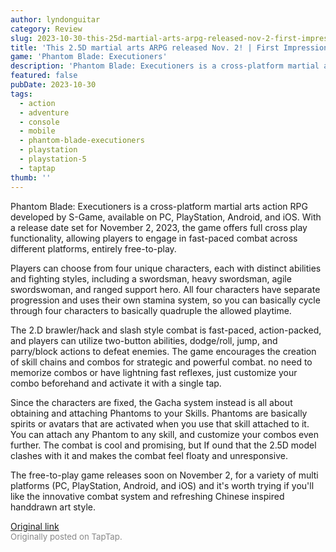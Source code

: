 ```yaml
---
author: lyndonguitar
category: Review
slug: 2023-10-30-this-25d-martial-arts-arpg-released-nov-2-first-impressions-phantom-blade-executioners
title: 'This 2.5D martial arts ARPG released Nov. 2! | First Impressions - Phantom Blade: Executioners'
game: 'Phantom Blade: Executioners'
description: 'Phantom Blade: Executioners is a cross-platform martial arts action RPG developed by S-Game, available on PC, PlayStation, Android, and iOS. With a release date set for November 2, 2023, the game offers full cross play functionality, allowing players to engage in fast-paced combat across different platforms, entirely free-to-play.'
featured: false
pubDate: 2023-10-30
tags:
  - action
  - adventure
  - console
  - mobile
  - phantom-blade-executioners
  - playstation
  - playstation-5
  - taptap
thumb: ''
---
```


Phantom Blade: Executioners is a cross-platform martial arts action RPG developed by S-Game, available on PC, PlayStation, Android, and iOS. With a release date set for November 2, 2023, the game offers full cross play functionality, allowing players to engage in fast-paced combat across different platforms, entirely free-to-play.

Players can choose from four unique characters, each with distinct abilities and fighting styles, including a swordsman, heavy swordsman, agile swordswoman, and ranged support hero. All four characters have separate progression and uses their own stamina system, so you can basically cycle through four characters to basically quadruple the allowed playtime.

The 2.D brawler/hack and slash style combat is fast-paced, action-packed, and players can utilize two-button abilities, dodge/roll, jump, and parry/block actions to defeat enemies. The game encourages the creation of skill chains and combos for strategic and powerful combat. no need to memorize combos or have lightning fast reflexes, just customize your combo beforehand and activate it with a single tap.

Since the characters are fixed, the Gacha system instead is all about obtaining and attaching Phantoms to your Skills. Phantoms are basically spirits or avatars that are activated when you use that skill attached to it. You can attach any Phantom to any skill, and customize your combos even further. The combat is cool and promising, but If ound that the 2.5D model clashes with it and makes the combat feel floaty and unresponsive.

The free-to-play game releases soon on November 2, for a variety of multi platforms (PC, PlayStation, Android, and iOS) and it's worth trying if you'll like the innovative combat system and refreshing Chinese inspired handdrawn art style.

[Original link](https://www.taptap.io/post/6489732)<br><span style="font-size: 0.95em; color: #888;">Originally posted on TapTap.</span>